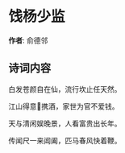 # 饯杨少监

**作者**: 俞德邻

## 诗词内容

白发苍颜自在仙，流行坎止任天然。

江山得意𠇹携酒，家世为官不爱钱。

天与清闲娱晚景，人看富贵出长年。

传闻尺一来阊阖，匹马春风快着鞭。

